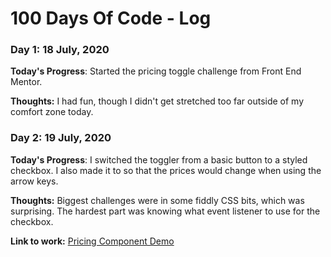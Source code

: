 # 100 Days Of Code - Log

### Day 1: 18 July, 2020

**Today's Progress**: Started the pricing toggle challenge from Front End Mentor. 

**Thoughts:** I had fun, though I didn't get stretched too far outside of my comfort zone today.

### Day 2: 19 July, 2020

**Today's Progress**: I switched the toggler from a basic button to a styled checkbox. I also made it to so that the prices would change when using the arrow keys.

**Thoughts:** Biggest challenges were in some fiddly CSS bits, which was surprising. The hardest part was knowing what event listener to use for the checkbox. 

**Link to work:** [Pricing Component Demo](https://darknessflowers.github.io/Pricing-Toggle/)
<!-- 
### Day 0: February 30, 2016 (Example 2)
##### (delete me or comment me out)

**Today's Progress**: Fixed CSS, worked on canvas functionality for the app.

**Thoughts**: I really struggled with CSS, but, overall, I feel like I am slowly getting better at it. Canvas is still new for me, but I managed to figure out some basic functionality.

**Link(s) to work**: [Calculator App](http://www.example.com)


### Day 1: June 27, Monday

**Today's Progress**: I've gone through many exercises on FreeCodeCamp.

**Thoughts** I've recently started coding, and it's a great feeling when I finally solve an algorithm challenge after a lot of attempts and hours spent.

**Link(s) to work**
1. [Find the Longest Word in a String](https://www.freecodecamp.com/challenges/find-the-longest-word-in-a-string)
2. [Title Case a Sentence](https://www.freecodecamp.com/challenges/title-case-a-sentence) -->
